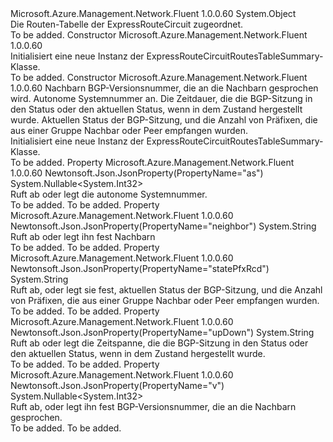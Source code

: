 <Type Name="ExpressRouteCircuitRoutesTableSummary" FullName="Microsoft.Azure.Management.Network.Fluent.Models.ExpressRouteCircuitRoutesTableSummary">
  <TypeSignature Language="C#" Value="public class ExpressRouteCircuitRoutesTableSummary" />
  <TypeSignature Language="ILAsm" Value=".class public auto ansi beforefieldinit ExpressRouteCircuitRoutesTableSummary extends System.Object" />
  <TypeSignature Language="DocId" Value="T:Microsoft.Azure.Management.Network.Fluent.Models.ExpressRouteCircuitRoutesTableSummary" />
  <TypeSignature Language="VB.NET" Value="Public Class ExpressRouteCircuitRoutesTableSummary" />
  <TypeSignature Language="F#" Value="type ExpressRouteCircuitRoutesTableSummary = class" />
  <AssemblyInfo>
    <AssemblyName>Microsoft.Azure.Management.Network.Fluent</AssemblyName>
    <AssemblyVersion>1.0.0.60</AssemblyVersion>
  </AssemblyInfo>
  <Base>
    <BaseTypeName>System.Object</BaseTypeName>
  </Base>
  <Interfaces />
  <Docs>
    <summary>
            Die Routen-Tabelle der ExpressRouteCircuit zugeordnet.
            </summary>
    <remarks>To be added.</remarks>
  </Docs>
  <Members>
    <Member MemberName=".ctor">
      <MemberSignature Language="C#" Value="public ExpressRouteCircuitRoutesTableSummary ();" />
      <MemberSignature Language="ILAsm" Value=".method public hidebysig specialname rtspecialname instance void .ctor() cil managed" />
      <MemberSignature Language="DocId" Value="M:Microsoft.Azure.Management.Network.Fluent.Models.ExpressRouteCircuitRoutesTableSummary.#ctor" />
      <MemberSignature Language="VB.NET" Value="Public Sub New ()" />
      <MemberType>Constructor</MemberType>
      <AssemblyInfo>
        <AssemblyName>Microsoft.Azure.Management.Network.Fluent</AssemblyName>
        <AssemblyVersion>1.0.0.60</AssemblyVersion>
      </AssemblyInfo>
      <Parameters />
      <Docs>
        <summary>
            Initialisiert eine neue Instanz der ExpressRouteCircuitRoutesTableSummary-Klasse.
            </summary>
        <remarks>To be added.</remarks>
      </Docs>
    </Member>
    <Member MemberName=".ctor">
      <MemberSignature Language="C#" Value="public ExpressRouteCircuitRoutesTableSummary (string neighbor = null, Nullable&lt;int&gt; v = null, Nullable&lt;int&gt; asProperty = null, string upDown = null, string statePfxRcd = null);" />
      <MemberSignature Language="ILAsm" Value=".method public hidebysig specialname rtspecialname instance void .ctor(string neighbor, valuetype System.Nullable`1&lt;int32&gt; v, valuetype System.Nullable`1&lt;int32&gt; asProperty, string upDown, string statePfxRcd) cil managed" />
      <MemberSignature Language="DocId" Value="M:Microsoft.Azure.Management.Network.Fluent.Models.ExpressRouteCircuitRoutesTableSummary.#ctor(System.String,System.Nullable{System.Int32},System.Nullable{System.Int32},System.String,System.String)" />
      <MemberSignature Language="VB.NET" Value="Public Sub New (Optional neighbor As String = null, Optional v As Nullable(Of Integer) = null, Optional asProperty As Nullable(Of Integer) = null, Optional upDown As String = null, Optional statePfxRcd As String = null)" />
      <MemberSignature Language="F#" Value="new Microsoft.Azure.Management.Network.Fluent.Models.ExpressRouteCircuitRoutesTableSummary : string * Nullable&lt;int&gt; * Nullable&lt;int&gt; * string * string -&gt; Microsoft.Azure.Management.Network.Fluent.Models.ExpressRouteCircuitRoutesTableSummary" Usage="new Microsoft.Azure.Management.Network.Fluent.Models.ExpressRouteCircuitRoutesTableSummary (neighbor, v, asProperty, upDown, statePfxRcd)" />
      <MemberType>Constructor</MemberType>
      <AssemblyInfo>
        <AssemblyName>Microsoft.Azure.Management.Network.Fluent</AssemblyName>
        <AssemblyVersion>1.0.0.60</AssemblyVersion>
      </AssemblyInfo>
      <Parameters>
        <Parameter Name="neighbor" Type="System.String" />
        <Parameter Name="v" Type="System.Nullable&lt;System.Int32&gt;" />
        <Parameter Name="asProperty" Type="System.Nullable&lt;System.Int32&gt;" />
        <Parameter Name="upDown" Type="System.String" />
        <Parameter Name="statePfxRcd" Type="System.String" />
      </Parameters>
      <Docs>
        <param name="neighbor">Nachbarn</param>
        <param name="v">BGP-Versionsnummer, die an die Nachbarn gesprochen wird.</param>
        <param name="asProperty">Autonome Systemnummer an.</param>
        <param name="upDown">Die Zeitdauer, die die BGP-Sitzung in den Status oder den aktuellen Status, wenn in dem Zustand hergestellt wurde.</param>
        <param name="statePfxRcd">Aktuellen Status der BGP-Sitzung, und die Anzahl von Präfixen, die aus einer Gruppe Nachbar oder Peer empfangen wurden.</param>
        <summary>
            Initialisiert eine neue Instanz der ExpressRouteCircuitRoutesTableSummary-Klasse.
            </summary>
        <remarks>To be added.</remarks>
      </Docs>
    </Member>
    <Member MemberName="AsProperty">
      <MemberSignature Language="C#" Value="public Nullable&lt;int&gt; AsProperty { get; set; }" />
      <MemberSignature Language="ILAsm" Value=".property instance valuetype System.Nullable`1&lt;int32&gt; AsProperty" />
      <MemberSignature Language="DocId" Value="P:Microsoft.Azure.Management.Network.Fluent.Models.ExpressRouteCircuitRoutesTableSummary.AsProperty" />
      <MemberSignature Language="VB.NET" Value="Public Property AsProperty As Nullable(Of Integer)" />
      <MemberSignature Language="F#" Value="member this.AsProperty : Nullable&lt;int&gt; with get, set" Usage="Microsoft.Azure.Management.Network.Fluent.Models.ExpressRouteCircuitRoutesTableSummary.AsProperty" />
      <MemberType>Property</MemberType>
      <AssemblyInfo>
        <AssemblyName>Microsoft.Azure.Management.Network.Fluent</AssemblyName>
        <AssemblyVersion>1.0.0.60</AssemblyVersion>
      </AssemblyInfo>
      <Attributes>
        <Attribute>
          <AttributeName>Newtonsoft.Json.JsonProperty(PropertyName="as")</AttributeName>
        </Attribute>
      </Attributes>
      <ReturnValue>
        <ReturnType>System.Nullable&lt;System.Int32&gt;</ReturnType>
      </ReturnValue>
      <Docs>
        <summary>
            Ruft ab oder legt die autonome Systemnummer.
            </summary>
        <value>To be added.</value>
        <remarks>To be added.</remarks>
      </Docs>
    </Member>
    <Member MemberName="Neighbor">
      <MemberSignature Language="C#" Value="public string Neighbor { get; set; }" />
      <MemberSignature Language="ILAsm" Value=".property instance string Neighbor" />
      <MemberSignature Language="DocId" Value="P:Microsoft.Azure.Management.Network.Fluent.Models.ExpressRouteCircuitRoutesTableSummary.Neighbor" />
      <MemberSignature Language="VB.NET" Value="Public Property Neighbor As String" />
      <MemberSignature Language="F#" Value="member this.Neighbor : string with get, set" Usage="Microsoft.Azure.Management.Network.Fluent.Models.ExpressRouteCircuitRoutesTableSummary.Neighbor" />
      <MemberType>Property</MemberType>
      <AssemblyInfo>
        <AssemblyName>Microsoft.Azure.Management.Network.Fluent</AssemblyName>
        <AssemblyVersion>1.0.0.60</AssemblyVersion>
      </AssemblyInfo>
      <Attributes>
        <Attribute>
          <AttributeName>Newtonsoft.Json.JsonProperty(PropertyName="neighbor")</AttributeName>
        </Attribute>
      </Attributes>
      <ReturnValue>
        <ReturnType>System.String</ReturnType>
      </ReturnValue>
      <Docs>
        <summary>
            Ruft ab oder legt ihn fest Nachbarn
            </summary>
        <value>To be added.</value>
        <remarks>To be added.</remarks>
      </Docs>
    </Member>
    <Member MemberName="StatePfxRcd">
      <MemberSignature Language="C#" Value="public string StatePfxRcd { get; set; }" />
      <MemberSignature Language="ILAsm" Value=".property instance string StatePfxRcd" />
      <MemberSignature Language="DocId" Value="P:Microsoft.Azure.Management.Network.Fluent.Models.ExpressRouteCircuitRoutesTableSummary.StatePfxRcd" />
      <MemberSignature Language="VB.NET" Value="Public Property StatePfxRcd As String" />
      <MemberSignature Language="F#" Value="member this.StatePfxRcd : string with get, set" Usage="Microsoft.Azure.Management.Network.Fluent.Models.ExpressRouteCircuitRoutesTableSummary.StatePfxRcd" />
      <MemberType>Property</MemberType>
      <AssemblyInfo>
        <AssemblyName>Microsoft.Azure.Management.Network.Fluent</AssemblyName>
        <AssemblyVersion>1.0.0.60</AssemblyVersion>
      </AssemblyInfo>
      <Attributes>
        <Attribute>
          <AttributeName>Newtonsoft.Json.JsonProperty(PropertyName="statePfxRcd")</AttributeName>
        </Attribute>
      </Attributes>
      <ReturnValue>
        <ReturnType>System.String</ReturnType>
      </ReturnValue>
      <Docs>
        <summary>
            Ruft ab, oder legt sie fest, aktuellen Status der BGP-Sitzung, und die Anzahl von Präfixen, die aus einer Gruppe Nachbar oder Peer empfangen wurden.
            </summary>
        <value>To be added.</value>
        <remarks>To be added.</remarks>
      </Docs>
    </Member>
    <Member MemberName="UpDown">
      <MemberSignature Language="C#" Value="public string UpDown { get; set; }" />
      <MemberSignature Language="ILAsm" Value=".property instance string UpDown" />
      <MemberSignature Language="DocId" Value="P:Microsoft.Azure.Management.Network.Fluent.Models.ExpressRouteCircuitRoutesTableSummary.UpDown" />
      <MemberSignature Language="VB.NET" Value="Public Property UpDown As String" />
      <MemberSignature Language="F#" Value="member this.UpDown : string with get, set" Usage="Microsoft.Azure.Management.Network.Fluent.Models.ExpressRouteCircuitRoutesTableSummary.UpDown" />
      <MemberType>Property</MemberType>
      <AssemblyInfo>
        <AssemblyName>Microsoft.Azure.Management.Network.Fluent</AssemblyName>
        <AssemblyVersion>1.0.0.60</AssemblyVersion>
      </AssemblyInfo>
      <Attributes>
        <Attribute>
          <AttributeName>Newtonsoft.Json.JsonProperty(PropertyName="upDown")</AttributeName>
        </Attribute>
      </Attributes>
      <ReturnValue>
        <ReturnType>System.String</ReturnType>
      </ReturnValue>
      <Docs>
        <summary>
            Ruft ab oder legt die Zeitspanne, die die BGP-Sitzung in den Status oder den aktuellen Status, wenn in dem Zustand hergestellt wurde.
            </summary>
        <value>To be added.</value>
        <remarks>To be added.</remarks>
      </Docs>
    </Member>
    <Member MemberName="V">
      <MemberSignature Language="C#" Value="public Nullable&lt;int&gt; V { get; set; }" />
      <MemberSignature Language="ILAsm" Value=".property instance valuetype System.Nullable`1&lt;int32&gt; V" />
      <MemberSignature Language="DocId" Value="P:Microsoft.Azure.Management.Network.Fluent.Models.ExpressRouteCircuitRoutesTableSummary.V" />
      <MemberSignature Language="VB.NET" Value="Public Property V As Nullable(Of Integer)" />
      <MemberSignature Language="F#" Value="member this.V : Nullable&lt;int&gt; with get, set" Usage="Microsoft.Azure.Management.Network.Fluent.Models.ExpressRouteCircuitRoutesTableSummary.V" />
      <MemberType>Property</MemberType>
      <AssemblyInfo>
        <AssemblyName>Microsoft.Azure.Management.Network.Fluent</AssemblyName>
        <AssemblyVersion>1.0.0.60</AssemblyVersion>
      </AssemblyInfo>
      <Attributes>
        <Attribute>
          <AttributeName>Newtonsoft.Json.JsonProperty(PropertyName="v")</AttributeName>
        </Attribute>
      </Attributes>
      <ReturnValue>
        <ReturnType>System.Nullable&lt;System.Int32&gt;</ReturnType>
      </ReturnValue>
      <Docs>
        <summary>
            Ruft ab, oder legt ihn fest BGP-Versionsnummer, die an die Nachbarn gesprochen.
            </summary>
        <value>To be added.</value>
        <remarks>To be added.</remarks>
      </Docs>
    </Member>
  </Members>
</Type>